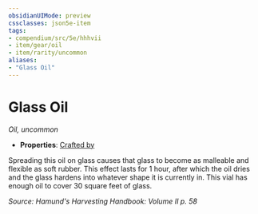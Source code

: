 ```yaml
---
obsidianUIMode: preview
cssclasses: json5e-item
tags:
- compendium/src/5e/hhhvii
- item/gear/oil
- item/rarity/uncommon
aliases: 
- "Glass Oil"
---
```

# Glass Oil
*Oil, uncommon*  

- **Properties**: [Crafted by](/compendium/rules/item-properties.md#Crafted%20by)

Spreading this oil on glass causes that glass to become as malleable and flexible as soft rubber. This effect lasts for 1 hour, after which the oil dries and the glass hardens into whatever shape it is currently in. This vial has enough oil to cover 30 square feet of glass.

*Source: Hamund's Harvesting Handbook: Volume II p. 58*
